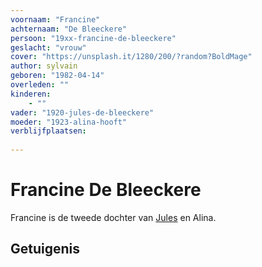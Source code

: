 ```yaml
---
voornaam: "Francine"
achternaam: "De Bleeckere"
persoon: "19xx-francine-de-bleeckere"
geslacht: "vrouw"
cover: "https://unsplash.it/1280/200/?random?BoldMage"
author: sylvain
geboren: "1982-04-14"
overleden: ""
kinderen:
    - ""
vader: "1920-jules-de-bleeckere"
moeder: "1923-alina-hooft"   
verblijfplaatsen:
 
---
```

# Francine De Bleeckere
Francine is de tweede dochter van [Jules](1920-jules-de-bleeckre) en Alina. 

## Getuigenis





